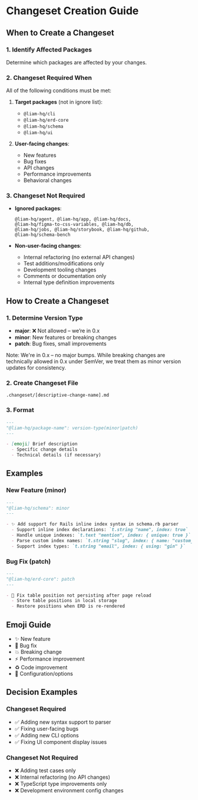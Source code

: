 # Changeset Creation Guide

## When to Create a Changeset

### 1. Identify Affected Packages

Determine which packages are affected by your changes.

### 2. Changeset Required When

All of the following conditions must be met:

1. **Target packages** (not in ignore list):
   - `@liam-hq/cli`
   - `@liam-hq/erd-core`
   - `@liam-hq/schema`
   - `@liam-hq/ui`

2. **User-facing changes**:
   - New features
   - Bug fixes
   - API changes
   - Performance improvements
   - Behavioral changes

### 3. Changeset Not Required

- **Ignored packages**:
  ```
  @liam-hq/agent, @liam-hq/app, @liam-hq/docs,
  @liam-hq/figma-to-css-variables, @liam-hq/db,
  @liam-hq/jobs, @liam-hq/storybook, @liam-hq/github,
  @liam-hq/schema-bench
  ```

- **Non-user-facing changes**:
  - Internal refactoring (no external API changes)
  - Test additions/modifications only
  - Development tooling changes
  - Comments or documentation only
  - Internal type definition improvements

## How to Create a Changeset

### 1. Determine Version Type

- **major**: ❌ Not allowed – we’re in 0.x
- **minor**: New features or breaking changes
- **patch**: Bug fixes, small improvements

Note: We're in 0.x – no major bumps.
While breaking changes are technically allowed in 0.x under SemVer, we treat them as minor version updates for consistency.
### 2. Create Changeset File

```
.changeset/[descriptive-change-name].md
```

### 3. Format

```markdown
---
"@liam-hq/package-name": version-type(minor|patch)
---

- [emoji] Brief description
  - Specific change details
  - Technical details (if necessary)
```

## Examples

### New Feature (minor)
```markdown
---
"@liam-hq/schema": minor
---

- ✨ Add support for Rails inline index syntax in schema.rb parser
  - Support inline index declarations: `t.string "name", index: true`
  - Handle unique indexes: `t.text "mention", index: { unique: true }`
  - Parse custom index names: `t.string "slug", index: { name: "custom_name" }`
  - Support index types: `t.string "email", index: { using: "gin" }`
```

### Bug Fix (patch)
```markdown
---
"@liam-hq/erd-core": patch
---

- 🐛 Fix table position not persisting after page reload
  - Store table positions in local storage
  - Restore positions when ERD is re-rendered
```


## Emoji Guide

- ✨ New feature
- 🐛 Bug fix
- 💥 Breaking change
- ⚡ Performance improvement
- ♻️ Code improvement
- 🔧 Configuration/options

## Decision Examples

### Changeset Required
- ✅ Adding new syntax support to parser
- ✅ Fixing user-facing bugs
- ✅ Adding new CLI options
- ✅ Fixing UI component display issues

### Changeset Not Required
- ❌ Adding test cases only
- ❌ Internal refactoring (no API changes)
- ❌ TypeScript type improvements only
- ❌ Development environment config changes
